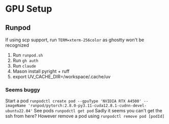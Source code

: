 # GPU Setup


## Runpod


If using scp support, run `TERM=xterm-256color` as ghostty won't be recognized

1. Run `runpod.sh`
2. Run `gh auth`
3. Run `claude`
4. Mason install pyright + ruff
5. export UV_CACHE_DIR=/workspace/.cache/uv

### Seems buggy

Start a pod `runpodctl create pod --gpuType 'NVIDIA RTX A4500' --imageName 'runpod/pytorch:2.8.0-py3.11-cuda12.8.1-cudnn-devel-ubuntu22.04'`
See pods `runpodctl get pod`
Sadly it seems you can't get the ssh from here?
However remove a pod using `runpodctl remove pod [podId]`

